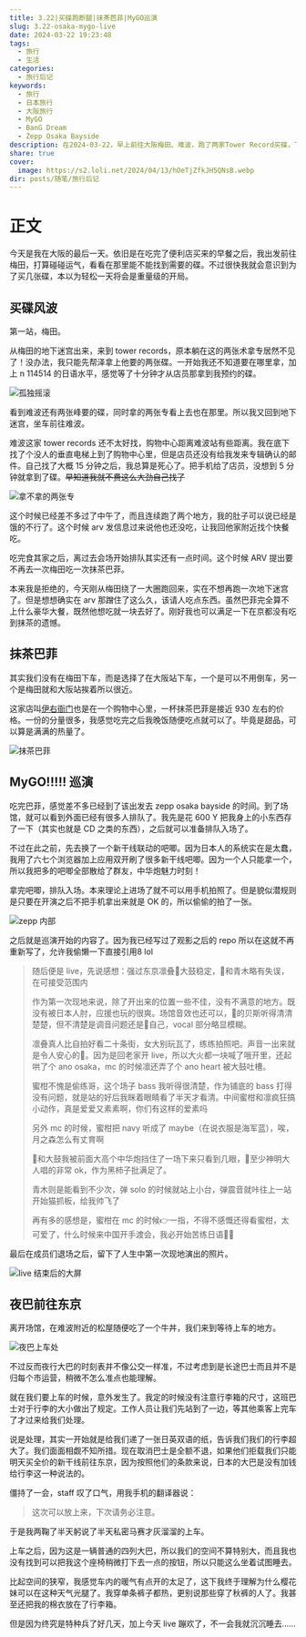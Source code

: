 ```yaml
---
title: 3.22|买碟跑断腿|抹茶芭菲|MyGO巡演
slug: 3.22-osaka-mygo-live
date: 2024-03-22 19:23:48
tags:
  - 旅行
  - 生活
categories:
  - 旅行后记
keywords:
  - 旅行
  - 日本旅行
  - 大阪旅行
  - MyGO
  - BanG Dream
  - Zepp Osaka Bayside
description: 在2024-03-22，早上前往大阪梅田、难波，跑了两家Tower Record买碟，下午吃了抹茶巴菲，然后晚上前往zepp观看mygo的巡演
share: true
cover:
  image: https://s2.loli.net/2024/04/13/hOeTjZfkJH5QNsB.webp
dir: posts/随笔/旅行后记
---
```


# 正文

今天是我在大阪的最后一天。依旧是在吃完了便利店买来的早餐之后，我出发前往梅田，打算碰碰运气，看看在那里能不能找到需要的碟。不过很快我就会意识到为了买几张碟，本以为轻松一天将会是重量级的开局。

## 买碟风波

第一站，梅田。

从梅田的地下迷宫出来，来到 tower records，原本躺在这的两张术拿专居然不见了！没办法，我只能先帮泽拿上他要的两张碟。一开始我还不知道要在哪里拿，加上 n 114514 的日语水平，感觉等了十分钟才从店员那拿到我预约的碟。

![孤独摇滚](https://s2.loli.net/2024/04/10/g8lavBtMUJI6pro.jpg)

看到难波还有两张峰要的碟，同时拿的两张专看上去也在那里。所以我又回到地下迷宫，坐车前往难波。

难波这家 tower records 还不太好找，购物中心距离难波站有些距离。我在底下找了个没人的垂直电梯上到了购物中心里，但是店员还没有给我发来专辑确认的邮件。自己找了大概 15 分钟之后，我总算是死心了。把手机给了店员，没想到 5 分钟就拿到了碟。~~早知道我就不费这么大劲自己找了~~

![拿不拿的两张专](https://s2.loli.net/2024/04/10/FBwJPMRNQXGqrOc.jpg)

这个时候已经差不多过了中午了，而且连续跑了两个地方，我的肚子可以说已经是饿的不行了。这个时候 arv 发信息过来说他也还没吃，让我回他家附近找个快餐吃。

吃完食其家之后，离过去会场开始排队其实还有一点时间。这个时候 ARV 提出要不再去一次梅田吃一次抹茶巴菲。

本来我是拒绝的，今天刚从梅田绕了一大圈跑回来，实在不想再跑一次地下迷宫了。但是想想确实在 arv 那蹭住了这么久，该请人吃点东西。虽然巴菲完全算不上什么豪华大餐，既然他想吃就一块去好了。刚好我也可以满足一下在京都没有吃到抹茶的遗憾。

## 抹茶巴菲

其实我们没有在梅田下车，而是选择了在大阪站下车，一个是可以不用倒车，另一个是梅田就和大阪站挨着所以很近。

这家店叫[伊右衙门](https://maps.app.goo.gl/w8zdxTudtkPor2cS9)也是在一个购物中心里，一杯抹茶巴菲是接近 930 左右的价格。一份的分量很多，我感觉吃完之后我晚饭随便吃点就可以了。毕竟是甜品，可以算是满满的热量了。

![抹茶巴菲](https://s2.loli.net/2024/04/10/VjSErRp6oDzJPU2.jpg)

## MyGO!!!!! 巡演

吃完巴菲，感觉差不多已经到了该出发去 zepp osaka bayside 的时间。到了场馆，就可以看到外面已经有很多人排队了。我先是花 600 Y 把我身上的小东西存了一下（其实也就是 CD 之类的东西），之后就可以准备排队入场了。

不过在此之前，先去换了一个新干线联动的吧唧。因为日本人的系统实在是太蠢，我用了六七个浏览器加上应用双开刷了很多新干线吧唧。因为一个人只能拿一个，所以我把多的吧唧全部散给了群友，中华炮魅力时刻！

拿完吧唧，排队入场。本来理论上进场了就不可以用手机拍照了。但是貌似潜规则是只要在开演之后不把手机拿出来就是 OK 的，所以偷偷的拍了一张。

![zepp 内部](https://s2.loli.net/2024/04/10/LA8McRI6k1pvC3S.jpg)

之后就是巡演开始的内容了。因为我已经写过了观影之后的 repo 所以在这就不再重新写了，允许我偷懒一下直接引用8 lol

> 随后便是 live，先说感想：强过东京凛叠🍊大鼓稳定，🐑和青木略有失误，在可接受范围内
> 
> 作为第一次现地来说，除了开出来的位置一些不佳，没有不满意的地方。既没有被日本人肘，应援也玩的很爽。场馆音效也还可以，🍊的贝斯听得清清楚楚，但不清楚是调音问题还是🐑自己，vocal 部分略显模糊。
> 
> 凛叠真人比自拍好看二十条街，女大别玩瓦了，练练拍照吧。声音一出来就是令人安心的🍬。因为是回老家开 live，所以大火都一块喊了哦开里，还起哄了个 ano osaka，mc 的时候凛还弄了个 ano heart 被大鼓吐槽。
> 
> 蜜柑不愧是偷练哥，这个场子 bass 我听得很清楚，作为铺底的 bass 打得没有问题，就是站的好后我眯着眼睛看了半天才看清。中间蜜柑和凛疯狂搞小动作，真是爱爱又素素啊，你们有这样的爱素吗
> 
> 另外 mc 的时候，蜜柑把 navy 听成了 maybe（在说衣服是海军蓝），唉，月之森怎么有丈育啊
> 
> 🐑和大鼓我被前面大高个中华炮挡住了一场下来只看到几眼，🐑至少神明大人唱的非常 ok，作为黑柿子批满足了。
> 
> 青木则是能看到不少次，弹 solo 的时候就站上小台，弹震音就咔往上一站开始猫抓板，给我帅飞了
> 
> 再有多的感想是，蜜柑在 mc 的时候👉一指，不得不感慨还得看蜜柑，太可爱了，什么时候来中国开手渡会，我必开始苦练日语😤😤

最后在成员们退场之后，留下了人生中第一次现地演出的照片。

![live 结束后的大屏](https://s2.loli.net/2024/04/10/vaBxGX9zcAoStlm.jpg)

## 夜巴前往东京

离开场馆，在难波附近的松屋随便吃了一个牛丼，我们来到等待上车的地方。

![夜巴上车处](https://s2.loli.net/2024/04/10/sGftLW8KwQI3rvF.jpg)

不过反而夜行大巴的时刻表并不像公交一样准，不过考虑到是长途巴士而且并不是归每个市运营，稍微不怎么准点也能理解。

就在我们要上车的时候，意外发生了。我定的时候没有注意行李箱的尺寸，这班巴士对于行李的大小做出了规定。工作人员让我们先站到了一边，等其他乘客上完车了才过来给我们处理。

说是处理，其实一开始就是给我们递了一张日英双语的纸，告诉我们我们的行李超大了。我们面面相觑不知所措。现在取消巴士是全额不退，如果他们拒载我们只能明天买全价的新干线前往东京，因为按照他们的条款来说，日本的大巴是没有加钱给行李这一种说法的。

僵持了一会，staff 叹了口气，用我手机的翻译器说：

> 这次可以放上来，下次请务必注意。

于是我两鞠了半天躬说了半天私密马赛才灰溜溜的上车。

上车之后，因为这是一辆普通的四列大巴，所以我们的空间不算特别大，而且我也没有找到可以把我这个座椅稍微打下去一点的按钮，所以只能这么坐着试图睡去。

比起空间的狭窄，我感觉车内的暖气有点开的太足了，这下我终于理解为什么樱花妹可以在这种天气光腿了。我穿单条裤子都热，更别说那些穿了秋裤的人了。我甚至还把我的棉衣放在了行李箱。

但是因为终究是特种兵了好几天，加上今天 live 蹦欢了，不一会我就沉沉睡去……